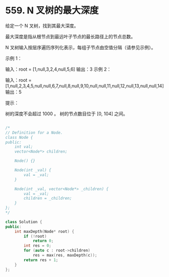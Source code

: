 # 559. N 叉树的最大深度

给定一个 N 叉树，找到其最大深度。

最大深度是指从根节点到最远叶子节点的最长路径上的节点总数。

N 叉树输入按层序遍历序列化表示，每组子节点由空值分隔（请参见示例）。

 

示例 1：



输入：root = [1,null,3,2,4,null,5,6]
输出：3
示例 2：



输入：root = [1,null,2,3,4,5,null,null,6,7,null,8,null,9,10,null,null,11,null,12,null,13,null,null,14]
输出：5
 

提示：

树的深度不会超过 1000 。
树的节点数目位于 [0, 104] 之间。


```cpp

/*
// Definition for a Node.
class Node {
public:
    int val;
    vector<Node*> children;

    Node() {}

    Node(int _val) {
        val = _val;
    }

    Node(int _val, vector<Node*> _children) {
        val = _val;
        children = _children;
    }
};
*/

class Solution {
public:
    int maxDepth(Node* root) {
        if (!root)
            return 0;
        int res = 0;
        for (auto c : root->children)
            res = max(res, maxDepth(c));
        return res + 1;
    }
};

```